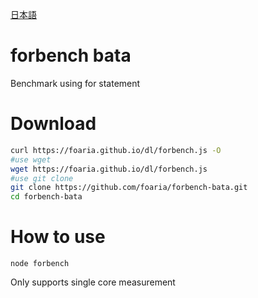 [日本語](https://github.com/foaria/forbench-bata)
# forbench bata
Benchmark using for statement
# Download
```bash
curl https://foaria.github.io/dl/forbench.js -O
#use wget
wget https://foaria.github.io/dl/forbench.js
#use git clone
git clone https://github.com/foaria/forbench-bata.git
cd forbench-bata
```
# How to use
```
node forbench
```
Only supports single core measurement
